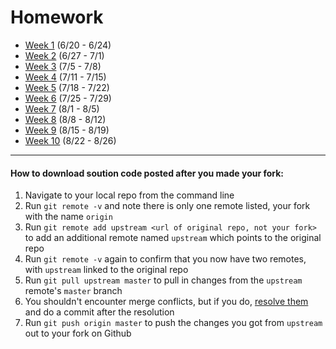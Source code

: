 # Homework

- [Week 1](homeworks/week1.md) (6/20 - 6/24)
- [Week 2](homeworks/week2.md) (6/27 - 7/1)
- [Week 3](homeworks/week3.md) (7/5 - 7/8)
- [Week 4](homeworks/week4.md) (7/11 - 7/15)
- [Week 5](homeworks/week5.md) (7/18 - 7/22)
- [Week 6](homeworks/week6.md) (7/25 - 7/29)
- [Week 7](homeworks/week7.md) (8/1 - 8/5)
- [Week 8](homeworks/week8.md) (8/8 - 8/12)
- [Week 9](homeworks/week9.md) (8/15 - 8/19)
- [Week 10](homeworks/week10.md) (8/22 - 8/26)


---

#### How to download soution code posted after you made your fork:

1. Navigate to your local repo from the command line
1. Run `git remote -v` and note there is only one remote listed, your fork with the name `origin`
1. Run `git remote add upstream <url of original repo, not your fork>` to add an additional remote named `upstream` which points to the original repo
1. Run `git remote -v` again to confirm that you now have two remotes, with `upstream` linked to the original repo
1. Run `git pull upstream master` to pull in changes from the `upstream` remote's `master` branch
1. You shouldn't encounter merge conflicts, but if you do, [resolve them](https://help.github.com/articles/resolving-a-merge-conflict-from-the-command-line/) and do a commit after the resolution
1. Run `git push origin master` to push the changes you got from	`upstream` out to your fork on Github
